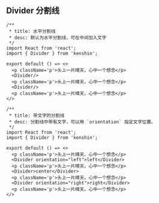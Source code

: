 ## Divider 分割线


```tsx
/**
 * title: 水平分割线
 * desc: 默认为水平分割线，可在中间加入文字
 */
import React from 'react';
import { Divider } from 'kenshin';

export default () => <>
  <p className='p'>头上一片晴天，心中一个想念</p>
  <Divider/>
  <p className='p'>头上一片晴天，心中一个想念</p>
  <Divider/>
  <p className='p'>头上一片晴天，心中一个想念</p>
</>
```

```tsx
/**
 * title: 带文字的分割线
 * desc: 分割线中带有文字，可以用 `orientation` 指定文字位置。
 */
import React from 'react';
import { Divider } from 'kenshin';

export default () => <>
  <p className='p'>头上一片晴天，心中一个想念</p>
  <Divider orientation="left">left</Divider>
  <p className='p'>头上一片晴天，心中一个想念</p>
  <Divider>center</Divider>
  <p className='p'>头上一片晴天，心中一个想念</p>
  <Divider orientation="right">right</Divider>
  <p className='p'>头上一片晴天，心中一个想念</p>
</>
```


<API/>

<style>
.__dumi-default-previewer-demo {
  width: 650px;
}

.p {
  font-size: 14px;
  color: #999;
}
</style>
